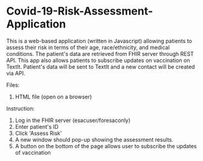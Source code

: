 # Covid-19-Risk-Assessment-Application

This is a web-based application (written in Javascript) allowing patients to assess their risk in terms of their age, race/ethnicity, and medical conditions. The patient's data are retrieved from FHIR server through REST API. This app also allows patients to subscribe updates on vaccination on TextIt. Patient's data will be sent to TextIt and a new contact will be created via API. 

Files: 
1. HTML file (open on a browser)

Instruction: 
1. Log in the FHIR server (esacuser/foresaconly)
2. Enter patient's ID
3. Click 'Assess Risk'
4. A new window should pop-up showing the assessment results. 
5. A button on the bottom of the page allows user to subscribe the updates of vaccination
